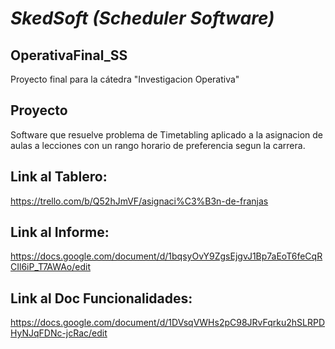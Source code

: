 # *SkedSoft (Scheduler Software)*

## OperativaFinal_SS
Proyecto final para la cátedra "Investigacion Operativa"

## Proyecto
Software que resuelve problema de Timetabling aplicado a la asignacion de aulas a lecciones con un rango horario de preferencia segun la carrera.


## Link al Tablero:
https://trello.com/b/Q52hJmVF/asignaci%C3%B3n-de-franjas

## Link al Informe:
https://docs.google.com/document/d/1bqsyOvY9ZgsEjgvJ1Bp7aEoT6feCqRCIl6iP_T7AWAo/edit

## Link al Doc Funcionalidades:
https://docs.google.com/document/d/1DVsqVWHs2pC98JRvFqrku2hSLRPDHyNJqFDNc-jcRac/edit
